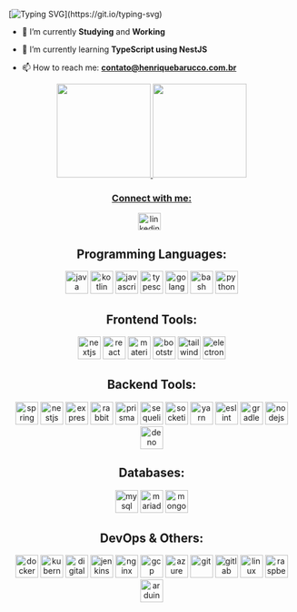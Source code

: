 [![Typing SVG](https://readme-typing-svg.herokuapp.com/?color=DDDD&size=35&center=true&vCenter=true&width=1000&lines=Hello,+Welcome!+;I'm+Henrique+Barucco,+Full-Cycle+Developer.)](https://git.io/typing-svg)

- 🔭 I’m currently **Studying** and **Working**
- 🌱 I’m currently learning **TypeScript using NestJS**

- 📫 How to reach me: **contato@henriquebarucco.com.br**

<div align="center">
  <a href="https://github.com/HenriqueBarucco">
  <img height="165em" src="https://github-readme-stats.vercel.app/api?username=HenriqueBarucco&count_private=true&show_icons=true&theme=dark"/>
  <img height="165em" src="https://github-readme-stats.vercel.app/api/top-langs/?username=HenriqueBarucco&theme=dark&layout=compact"/>
</div>

<h3 align="center">Connect with me:</h3>
<p align="center">
<a href="https://www.linkedin.com/in/henrique-barucco/" target="blank"><img align="center" src="https://raw.githubusercontent.com/rahuldkjain/github-profile-readme-generator/master/src/images/icons/Social/linked-in-alt.svg" alt="linkedin" height="30" width="40" /></a> &nbsp;
</p>

<h2 align="center">Programming Languages:</h3>
<p align="center"> 
  <img src="https://cdn.jsdelivr.net/gh/devicons/devicon/icons/java/java-original.svg" alt="java" width="40" height="40"/>
  <img src="https://cdn.jsdelivr.net/gh/devicons/devicon/icons/kotlin/kotlin-original.svg" alt="kotlin" width="40" height="40"/>
  <img src="https://cdn.jsdelivr.net/gh/devicons/devicon/icons/javascript/javascript-plain.svg" alt="javascript" width="40" height="40"/>
  <img src="https://cdn.jsdelivr.net/gh/devicons/devicon/icons/typescript/typescript-plain.svg" alt="typescript" width="40" height="40"/>
  <img src="https://cdn.jsdelivr.net/gh/devicons/devicon/icons/go/go-original-wordmark.svg" alt="golang" width="40" height="40"/>
  <img src="https://cdn.jsdelivr.net/gh/devicons/devicon/icons/bash/bash-original.svg" alt="bash" width="40" height="40"/>
  <img src="https://cdn.jsdelivr.net/gh/devicons/devicon/icons/python/python-original.svg" alt="python" width="40" height="40"/>
</p>

<h2 align="center">Frontend Tools:</h3>
<p align="center"> 
  <img src="https://cdn.jsdelivr.net/gh/devicons/devicon/icons/nextjs/nextjs-original.svg" alt="nextjs" width="40" height="40"/>
  <img src="https://cdn.jsdelivr.net/gh/devicons/devicon/icons/react/react-original.svg" alt="react" width="40" height="40"/>
  <img src="https://cdn.jsdelivr.net/gh/devicons/devicon/icons/materialui/materialui-original.svg" alt="materialui" width="40" height="40"/>
  <img src="https://cdn.jsdelivr.net/gh/devicons/devicon/icons/bootstrap/bootstrap-original.svg" alt="bootstrap" width="40" height="40"/>
  <img src="https://cdn.jsdelivr.net/gh/devicons/devicon/icons/tailwindcss/tailwindcss-plain.svg" alt="tailwindcss" width="40" height="40"/>
  <img src="https://cdn.jsdelivr.net/gh/devicons/devicon/icons/electron/electron-original.svg" alt="electron" width="40" height="40"/>
</p>

<h2 align="center">Backend Tools:</h3>
<p align="center"> 
  <img src="https://cdn.jsdelivr.net/gh/devicons/devicon/icons/spring/spring-original.svg" alt="spring" width="40" height="40"/>
  <img src="https://cdn.jsdelivr.net/gh/devicons/devicon/icons/nestjs/nestjs-plain.svg" alt="nestjs" width="40" height="40"/>
  <img src="https://cdn.jsdelivr.net/gh/devicons/devicon/icons/express/express-original.svg" alt="express" width="40" height="40"/>
  <img src="https://www.vectorlogo.zone/logos/rabbitmq/rabbitmq-icon.svg" alt="rabbitmq" width="40" height="40"/>
  <img src="https://bestofjs.org/logos/prisma.svg" alt="prisma" width="40" height="40"/>
  <img src="https://cdn.jsdelivr.net/gh/devicons/devicon/icons/sequelize/sequelize-original.svg" alt="sequelize" width="40" height="40"/>
  <img src="https://cdn.jsdelivr.net/gh/devicons/devicon/icons/socketio/socketio-original.svg" alt="socketio" width="40" height="40"/>
  <img src="https://cdn.jsdelivr.net/gh/devicons/devicon/icons/yarn/yarn-original.svg" alt="yarn" width="40" height="40"/>
  <img src="https://cdn.jsdelivr.net/gh/devicons/devicon/icons/eslint/eslint-original.svg" alt="eslint" width="40" height="40"/>
  <img src="https://cdn.jsdelivr.net/gh/devicons/devicon/icons/gradle/gradle-plain.svg" alt="gradle" width="40" height="40"/>
  <img src="https://cdn.jsdelivr.net/gh/devicons/devicon/icons/nodejs/nodejs-original.svg" alt="nodejs" width="40" height="40"/>
  <img src="https://cdn.jsdelivr.net/gh/devicons/devicon/icons/denojs/denojs-original.svg" alt="deno" width="40" height="40"/>
</p>
  
<h2 align="center">Databases:</h3>
<p align="center">
  <img src="https://cdn.jsdelivr.net/gh/devicons/devicon/icons/mysql/mysql-original.svg" alt="mysql" width="40" height="40"/>
  <img src="https://www.vectorlogo.zone/logos/mariadb/mariadb-icon.svg" alt="mariadb" width="40" height="40"/>
  <img src="https://cdn.jsdelivr.net/gh/devicons/devicon/icons/mongodb/mongodb-original.svg" alt="mongodb" width="40" height="40"/>
</p>

<h2 align="center">DevOps & Others:</h3>
<p align="center"> 
  <img src="https://cdn.jsdelivr.net/gh/devicons/devicon/icons/docker/docker-plain.svg" alt="docker" width="40" height="40"/>
  <img src="https://cdn.jsdelivr.net/gh/devicons/devicon/icons/kubernetes/kubernetes-plain.svg" alt="kubernetes" width="40" height="40"/>
  <img src="https://cdn.jsdelivr.net/gh/devicons/devicon/icons/digitalocean/digitalocean-original.svg" alt="digitalocean" width="40" height="40"/>
  <img src="https://cdn.jsdelivr.net/gh/devicons/devicon/icons/jenkins/jenkins-original.svg" alt="jenkins" width="40" height="40"/>
  <img src="https://cdn.jsdelivr.net/gh/devicons/devicon/icons/nginx/nginx-original.svg" alt="nginx" width="40" height="40"/>
  <img src="https://cdn.jsdelivr.net/gh/devicons/devicon/icons/googlecloud/googlecloud-original.svg" alt="gcp" width="40" height="40"/>
  <img src="https://cdn.jsdelivr.net/gh/devicons/devicon/icons/azure/azure-original.svg" alt="azure" width="40" height="40"/>
  <img src="https://cdn.jsdelivr.net/gh/devicons/devicon/icons/git/git-plain.svg" alt="git" width="40" height="40"/>
  <img src="https://cdn.jsdelivr.net/gh/devicons/devicon/icons/gitlab/gitlab-original.svg" alt="gitlab" width="40" height="40"/>
  <img src="https://cdn.jsdelivr.net/gh/devicons/devicon/icons/linux/linux-original.svg" alt="linux" width="40" height="40"/>
  <img src="https://cdn.jsdelivr.net/gh/devicons/devicon/icons/raspberrypi/raspberrypi-original.svg" alt="raspberry" width="40" height="40"/>
  <img src="https://cdn.jsdelivr.net/gh/devicons/devicon/icons/arduino/arduino-original-wordmark.svg" alt="arduino" width="40" height="40"/>
</p>
